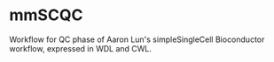 # mmSCQC
Workflow for QC phase of Aaron Lun's simpleSingleCell Bioconductor workflow, expressed in WDL and CWL.
